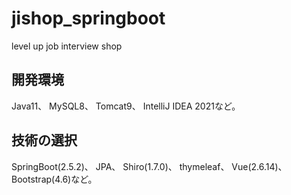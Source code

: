# jishop_springboot
level up job interview shop

## 開発環境
Java11、 MySQL8、 Tomcat9、 IntelliJ IDEA 2021など。

## 技術の選択
SpringBoot(2.5.2)、 JPA、 Shiro(1.7.0)、 thymeleaf、 Vue(2.6.14)、 Bootstrap(4.6)など。